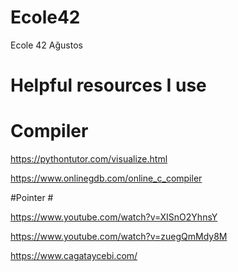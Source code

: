 # Ecole42
Ecole 42 Ağustos


# Helpful resources I use #

# Compiler #
https://pythontutor.com/visualize.html

https://www.onlinegdb.com/online_c_compiler

#Pointer #

https://www.youtube.com/watch?v=XISnO2YhnsY

https://www.youtube.com/watch?v=zuegQmMdy8M

https://www.cagataycebi.com/
